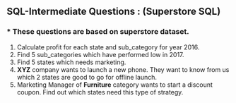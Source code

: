 
<h2>SQL-Intermediate Questions : (Superstore SQL)</h2>
<h3>* These questions are based on superstore dataset.</h3>

1. Calculate profit for each state and sub_category for year 2016.
2. Find 5 sub_categories which have performed low in 2017.
3. Find 5 states which needs marketing.
4. <b>XYZ</b> company wants to launch a new phone. They want to know from us which 2 states are good to go for offline launch. 
5. Marketing Manager of <b>Furniture</b> category wants to start a discount coupon. Find out which states need this type of strategy. 
